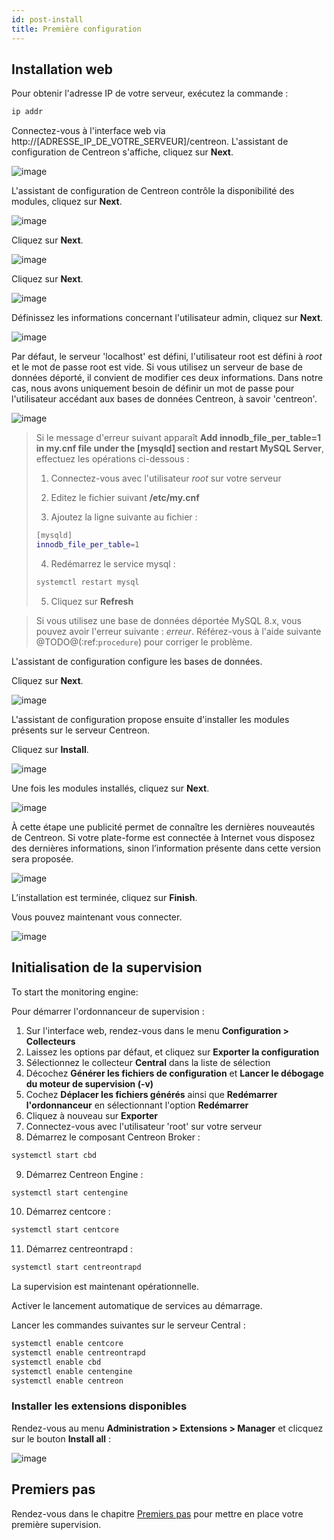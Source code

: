 ```yaml
---
id: post-install
title: Première configuration
---
```


## Installation web

Pour obtenir l'adresse IP de votre serveur, exécutez la commande :

```Bash
ip addr
```

Connectez-vous à l'interface web via http://[ADRESSE_IP_DE_VOTRE_SERVEUR]/centreon.
L'assistant de configuration de Centreon s'affiche, cliquez sur **Next**.

![image](assets/installation/acentreonwelcome.png)

L'assistant de configuration de Centreon contrôle la disponibilité des modules, cliquez sur **Next**.

![image](assets/installation/acentreoncheckmodules.png)

Cliquez sur **Next**.

![image](assets/installation/amonitoringengine2.png)

Cliquez sur **Next**.

![image](assets/installation/abrokerinfo2.png)

Définissez les informations concernant l'utilisateur admin, cliquez sur **Next**.

![image](assets/installation/aadmininfo.png)

Par défaut, le serveur 'localhost' est défini, l'utilisateur root est défini à *root* et le mot de passe root est vide.
Si vous utilisez un serveur de base de données déporté, il convient de modifier ces deux informations.
Dans notre cas, nous avons uniquement besoin de définir un mot de passe pour l'utilisateur accédant aux bases de données
Centreon, à savoir 'centreon'.

![image](assets/installation/adbinfo.png)

> Si le message d'erreur suivant apparaît **Add innodb_file_per_table=1 in my.cnf file under the [mysqld] section and
> restart MySQL Server**, effectuez les opérations ci-dessous :
> 
> 1. Connectez-vous avec l'utilisateur *root* sur votre serveur
> 
> 2. Editez le fichier suivant **/etc/my.cnf**
> 
> 3. Ajoutez la ligne suivante au fichier :
>
>```Bash
>[mysqld]
>innodb_file_per_table=1
>```
>
>4. Redémarrez le service mysql :
>
>```Bash
>systemctl restart mysql
>```
>
>5. Cliquez sur **Refresh**

> Si vous utilisez une base de données déportée MySQL 8.x, vous pouvez avoir l'erreur suivante : *erreur*.
> Référez-vous à l'aide suivante @TODO@(:ref:`procedure`) pour corriger le problème.

L'assistant de configuration configure les bases de données.

Cliquez sur **Next**.

![image](assets/installation/adbconf.png)

L'assistant de configuration propose ensuite d'installer les modules présents sur le serveur Centreon.

Cliquez sur **Install**.

![image](assets/installation/module_installationa.png)

Une fois les modules installés, cliquez sur **Next**.

![image](assets/installation/module_installationb.png)

À cette étape une publicité permet de connaître les dernières nouveautés de Centreon. Si votre plate-forme est connectée
à Internet vous disposez des dernières informations, sinon l’information présente dans cette version sera proposée.

![image](assets/installation/aendinstall.png)

L’installation est terminée, cliquez sur **Finish**.

Vous pouvez maintenant vous connecter.

![image](assets/installation/aconnection.png)

## Initialisation de la supervision

To start the monitoring engine:

Pour démarrer l'ordonnanceur de supervision :

1. Sur l'interface web, rendez-vous dans le menu **Configuration > Collecteurs**
2. Laissez les options par défaut, et cliquez sur **Exporter la configuration**
3. Sélectionnez le collecteur **Central** dans la liste de sélection
4. Décochez **Générer les fichiers de configuration** et **Lancer le débogage du moteur de supervision (-v)**
5. Cochez **Déplacer les fichiers générés** ainsi que **Redémarrer l'ordonnanceur** en sélectionnant l'option **Redémarrer**
6. Cliquez à nouveau sur **Exporter**
7. Connectez-vous avec l'utilisateur 'root' sur votre serveur
8. Démarrez le composant Centreon Broker :
```Bash
systemctl start cbd
```

9. Démarrez Centreon Engine :
```Bash
systemctl start centengine
```

10.  Démarrez centcore :
```Bash
systemctl start centcore
```

11. Démarrez centreontrapd :
```Bash
systemctl start centreontrapd
```

La supervision est maintenant opérationnelle.

Activer le lancement automatique de services au démarrage.

Lancer les commandes suivantes sur le serveur Central :
```Bash
systemctl enable centcore
systemctl enable centreontrapd
systemctl enable cbd
systemctl enable centengine
systemctl enable centreon
```

### Installer les extensions disponibles

Rendez-vous au menu **Administration \> Extensions \> Manager** et clicquez sur le bouton **Install all** :

![image](assets/installation/install_imp_2.png)

## Premiers pas

Rendez-vous dans le chapitre [Premiers pas](../tutorials/tutorials) pour mettre en place votre première supervision.
